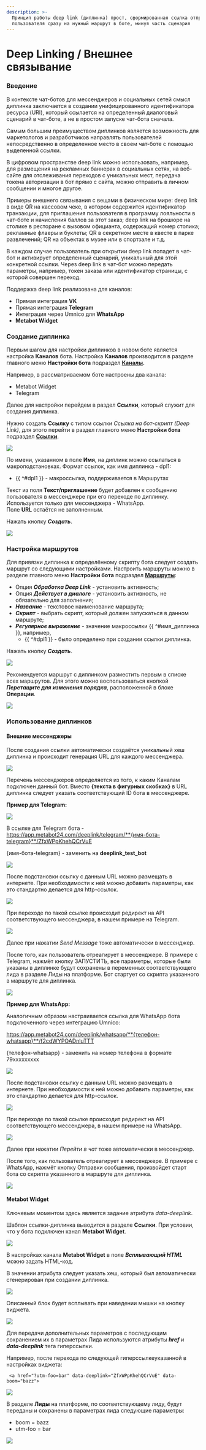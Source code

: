 ```yaml
---
description: >-
  Принцип работы deep link (диплинка) прост, сформированная ссылка отправляет
  пользователя сразу на нужный маршрут в боте, минуя часть сценария
---
```


# Deep Linking / Внешнее связывание

### Введение

В контексте чат-ботов для мессенджеров и социальных сетей смысл диплинка заключается в создании унифицированного идентификатора ресурса \(URI\), который ссылается на определенный диалоговый сценарий в чат-боте, а не в простом запуске чат-бота сначала.

Самым большим преимуществом диплинков является возможность для маркетологов и разработчиков направлять пользователей непосредственно в определенное место в своем чат-боте с помощью выделенной ссылки. 

В цифровом пространстве deep link можно использовать, например, для размещения на рекламных баннерах в социальных сетях, на веб-сайте для отслеживания переходов с уникальных мест,  передача токена авторизации в бот прямо с  сайта, можно отправить в личном сообщении и многое другое.

Примеры внешнего связывания с вещами в физическом мире: deep link в виде QR на кассовом чеке, в котором содержится идентификатор транзакции, для приглашения пользователя в программу лояльности в чат-боте и начисления баллов за этот заказ; deep link на брошюре на столике в ресторане с вызовом официанта, содержащий номер столика; рекламные флаеры и буклеты; QR в секретном месте в квесте в парке развлечений; QR на объектах в музее или в спортзале и т.д. 

В каждом случае пользователь при открытии deep link попадет в чат-бот и активирует определенный сценарий, уникальный для этой конкретной ссылки. Через deep link в чат-бот можно передать параметры, например, токен заказа или идентификатор страницы, с которой совершен переход.

Поддержка deep link реализована для каналов:

* Прямая интеграция **VK**
* Прямая интеграция **Telegram**
* Интеграция через Umnico для **WhatsApp**
* **Metabot Widget**

### Создание диплинка

Первым шагом для настройки диплинков в новом боте является настройка **Каналов** бота. Настройка **Каналов** производится в разделе главного меню **Настройки бота** подраздел [**Каналы**](https://app.metabot24.com/bot-channel)**.**

Например, в рассматриваемом боте настроены два канала:

* Metabot Widget
* Telegram

Далее для настройки перейдем в раздел **Ссылки**, который  служит для создания диплинка.

Нужно создать **Ссылку** с типом ссылки _Ссылка на бот-скрипт \(Deep Link\)_, для этого перейти в раздел главного меню **Настройки бота** подраздел [**Ссылки**](https://app.metabot24.com/link).

![](.gitbook/assets/izobrazhenie%20%28434%29.png)

По имени, указанном в поле **Имя**, на диплинк можно ссылаться в макроподстановках. Формат ссылок, как имя диплинка - dpl1:

* {{ ^\#dpl1 }} - макроссылка, поддерживается в Маршрутах

Текст из поля **Текст/приглашение** будет добавлен к сообщению пользователя в мессенджере при его переходе по диплинку. Используется только для мессенджера - WhatsApp.  
Поле **URL** остаётся не заполненным.

Нажать кнопку _**Создать**_.

![](.gitbook/assets/izobrazhenie%20%28441%29.png)

### Настройка маршрутов

Для привязки диплинка к определённому скрипту бота следует создать маршрут со следующими настройками. Настроить маршруты можно в разделе главного меню **Настройки бота** подраздел [**Маршруты**](https://app.metabot24.com/route): 

* Опция _**Обработка Deep Link**_ - установить активность;
* Опция _**Действует в диалоге**_ - установить активность, не обязательно для заполнения;
* _**Название**_ - текстовое наименование маршрута;
* _**Скрипт**_ - выбрать скрипт, который должен запускаться в данном маршруте;
* _**Регулярное выражение**_ - значение макроссылки {{ ^\#имя\_диплинка }}, например, 
  * {{ ^\#dpl1 }} - было определено при создании ссылки диплинка. 

Нажать кнопку _**Создать**_.

![](.gitbook/assets/izobrazhenie%20%28445%29.png)

Рекомендуется маршрут с диплинком разместить первым в списке всех маршрутов. Для этого можно воспользоваться кнопкой _**Перетащите для изменения порядка**_, расположенной в блоке **Операции**.

![](.gitbook/assets/izobrazhenie%20%28435%29.png)

### Использование диплинков

#### Внешние мессенджеры

После создания ссылки автоматически создаётся уникальный хеш диплинка и происходит генерация URL для каждого мессенджера.

![](.gitbook/assets/izobrazhenie%20%28440%29.png)

Перечень мессенджеров определяется из того, к каким Каналам подключен данный бот. Вместо **{текста в фигурных скобках}** в URL диплинка следует указать соответствующий ID бота в мессенджере.

**Пример для Telegram:**

![](.gitbook/assets/izobrazhenie%20%28448%29.png)

В ссылке для Telegram бота - https://app.metabot24.com/deeplink/telegram/**{имя-бота-telegram}**/ZfxWPpKhehQCrVuE

{имя-бота-telegram}  - заменить на **deeplink\_test\_bot**

![](.gitbook/assets/izobrazhenie%20%28436%29.png)

После подстановки ссылку с данным URL можно размещать в интернете. При необходимости к ней можно добавить параметры, как это стандартно делается для http-ссылок.

![](.gitbook/assets/izobrazhenie%20%28442%29.png)

При переходе по такой ссылке происходит редирект на API соответствующего мессенджера, в нашем примере на Telegram.

![](.gitbook/assets/izobrazhenie%20%28450%29.png)

Далее при нажатии _Send Message_ тоже автоматически в мессенджер. 

После того, как пользователь отреагирует в мессенджере. В примере с Telegram, нажмёт кнопку ЗАПУСТИТЬ, все параметры, которые были указаны в диплинке будут сохранены в переменных соответствующего лида в разделе Лиды на платформе. Бот стартует со скрипта указанного в маршруте для диплинка.

![](.gitbook/assets/izobrazhenie%20%28438%29.png)

**Пример для WhatsApp:**

Аналогичным образом настраивается ссылка для WhatsApp бота подключенного через интеграцию Umnico: 

https://app.metabot24.com/deeplink/whatsapp/**{телефон-whatsapp}**/f2cdWYPOADnluTTT

{телефон-whatsapp} - заменить на номер телефона в формате 79ххххххххх

![](.gitbook/assets/izobrazhenie%20%28465%29.png)

После подстановки ссылку с данным URL можно размещать в интернете. При необходимости к ней можно добавить параметры, как это стандартно делается для http-ссылок.

![](.gitbook/assets/izobrazhenie%20%28460%29.png)

При переходе по такой ссылке происходит редирект на API соответствующего мессенджера, в нашем примере на WhatsApp.

![](.gitbook/assets/izobrazhenie%20%28456%29.png)

Далее при нажатии _Перейти в чат_ тоже автоматически в мессенджер. 

После того, как пользователь отреагирует в мессенджере. В примере с WhatsApp, нажмёт кнопку Отправки сообщения, произвойдет старт бота со скрипта указанного в маршруте для диплинка.

![](.gitbook/assets/izobrazhenie%20%28455%29.png)

#### Metabot Widget

Ключевым моментом здесь является задание атрибута _data-deeplink_. 

Шаблон ссылки-диплинка выводится в разделе **Ссылки**. При условии, что у бота подключен канал **Metabot Widget**.

![](.gitbook/assets/izobrazhenie%20%28452%29.png)

В настройках канала **Metabot Widget** в поле _**Всплывающий HTML**_ можно задать HTML-код.

В значении атрибута следует указать хеш, который был автоматически сгенерирован при создании диплинка.

![](.gitbook/assets/izobrazhenie%20%28454%29.png)

Описанный блок будет всплывать при наведении мышки на кнопку виджета.

![](.gitbook/assets/izobrazhenie%20%28443%29.png)

Для передачи дополнительных параметров с последующим сохранением их в параметрах Лида используются атрибуты _**href**_ и _**data-deeplink**_ тега гиперссылки.

Например, после перехода по следующей гиперссылкеуказанной в настройках виджета:

```text
 <a href="?utm-foo=bar" data-deeplink="ZfxWPpKhehQCrVuE" data-boom="bazz">
```

![](.gitbook/assets/izobrazhenie%20%28451%29.png)

В разделе **Лиды** на платформе, по соответствующему лиду, будут переданы и сохранены в параметрах лида следующие параметры:

* boom = bazz
* utm-foo = bar 

![](.gitbook/assets/izobrazhenie%20%28437%29.png)

